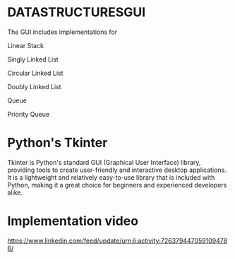 # DATASTRUCTURESGUI
The GUI includes implementations for

Linear Stack

Singly Linked List

Circular Linked List

Doubly Linked List

Queue

Priority Queue



# Python's Tkinter

Tkinter is Python's standard GUI (Graphical User Interface) library, providing tools to create user-friendly and interactive desktop applications. It is a lightweight and relatively easy-to-use library that is included with Python, making it a great choice for beginners and experienced developers alike.

# Implementation video

https://www.linkedin.com/feed/update/urn:li:activity:7263794470591094786/
